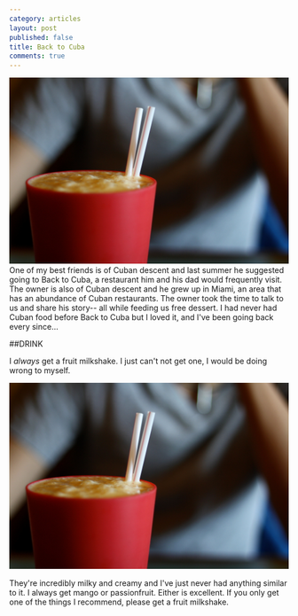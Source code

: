 ```yaml
---
category: articles
layout: post
published: false
title: Back to Cuba
comments: true
---
```


![BacktoCubaDrink.jpg](/images/BacktoCubaDrink.jpg)
One of my best friends is of Cuban descent and last summer he suggested going to Back to Cuba, a restaurant him and his dad would frequently visit. The owner is also of Cuban descent and he grew up in Miami, an area that has an abundance of Cuban restaurants. The owner took the time to talk to us and share his story-- all while feeding us free dessert. I had never had Cuban food before Back to Cuba but I loved it, and I've been going back every since...

##DRINK

I _always_ get a fruit milkshake. I just can't not get one, I would be doing wrong to myself. 

![BacktoCubaDrink.jpg](/images/BacktoCubaDrink.jpg)

They're incredibly milky and creamy and I've just never had anything similar to it. I always get mango or passionfruit. Either is excellent. If you only get one of the things I recommend, please get a fruit milkshake.